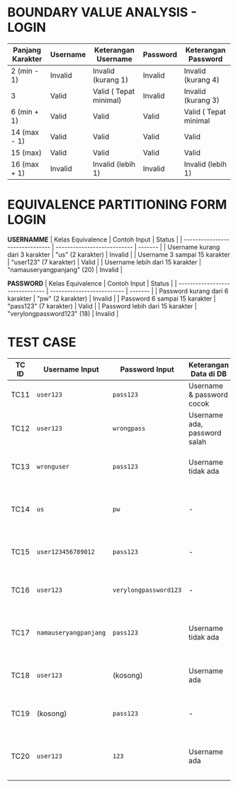 # BOUNDARY VALUE ANALYSIS - LOGIN

| Panjang Karakter | Username | Keterangan Username | Password | Keterangan Password |
| ---------------- | -------- | ------------------- | -------- | ------------------- |
| 2 (min - 1)      | Invalid  | Invalid (kurang 1)  | Invalid  | Invalid (kurang 4)  |
| 3         | Valid    | Valid ( Tepat minimal)               | Invalid    | Invalid (kurang 3)              |
| 6 (min + 1)      | Valid    | Valid               | Valid    | Valid ( Tepat minimal              |
| 14 (max - 1)     | Valid    | Valid               | Valid    | Valid               |
| 15 (max)         | Valid    | Valid               | Valid    | Valid               |
| 16 (max + 1)     | Invalid  | Invalid (lebih 1)   | Invalid  | Invalid (lebih 1)   |

# EQUIVALENCE PARTITIONING FORM LOGIN

**USERNAMME**
| Kelas Equivalence               | Contoh Input                | Status  |
| ------------------------------- | --------------------------- | ------- |
| Username kurang dari 3 karakter | "us" (2 karakter)          | Invalid |
| Username 3 sampai 15 karakter   | "user123" (7 karakter)      | Valid   |
| Username lebih dari 15 karakter | "namauseryangpanjang" (20) | Invalid |

**PASSWORD**
| Kelas Equivalence               | Contoh Input               | Status  |
| ------------------------------- | -------------------------- | ------- |
| Password kurang dari 6 karakter | "pw" (2 karakter)         | Invalid |
| Password 6 sampai 15 karakter   | "pass123" (7 karakter)     | Valid   |
| Password lebih dari 15 karakter | "verylongpassword123" (18) | Invalid |

# TEST CASE 

| TC ID | Username Input        | Password Input        | Keterangan Data di DB        | Expected Result                                 | Catatan                               |
| ----- | --------------------- | --------------------- | ---------------------------- | ----------------------------------------------- | ------------------------------------- |
| TC11  | `user123`             | `pass123`             | Username & password cocok    | **Login berhasil**                              | Valid login                           |
| TC12  | `user123`             | `wrongpass`           | Username ada, password salah | **Error: Password salah**                       | Validasi password gagal               |
| TC13  | `wronguser`           | `pass123`             | Username tidak ada           | **Error: Username tidak ditemukan**             | Username tidak terdaftar              |
| TC14  | `us`                  | `pw`                  | -                            | **Error: Username dan password invalid**        | Panjang & validasi DB sama-sama gagal |
| TC15  | `user123456789012`    | `pass123`             | -                            | **Error: Username melebihi batas**              | Panjang username > 15                 |
| TC16  | `user123`             | `verylongpassword123` | -                            | **Error: Password melebihi batas**              | Panjang password > 15                 |
| TC17  | `namauseryangpanjang` | `pass123`             | Username tidak ada           | **Error: Username terlalu panjang & tidak ada** | Kombinasi panjang & validasi DB gagal |
| TC18  | `user123`             | (kosong)              | Username ada                 | **Error: Password wajib diisi**                 | Validasi form sebelum ke DB           |
| TC19  | (kosong)              | `pass123`             | -                            | **Error: Username wajib diisi**                 | Validasi form sebelum ke DB           |
| TC20  | `user123`             | `123`                 | Username ada                 | **Error: Password terlalu pendek**              | Gagal validasi panjang sebelum cek DB |

